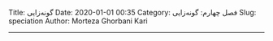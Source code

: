 Title: گونه‌زایی
Date: 2020-01-01 00:35
Category: فصل چهارم: گونه‌زایی
Slug: speciation
Author: Morteza Ghorbani Kari

------
